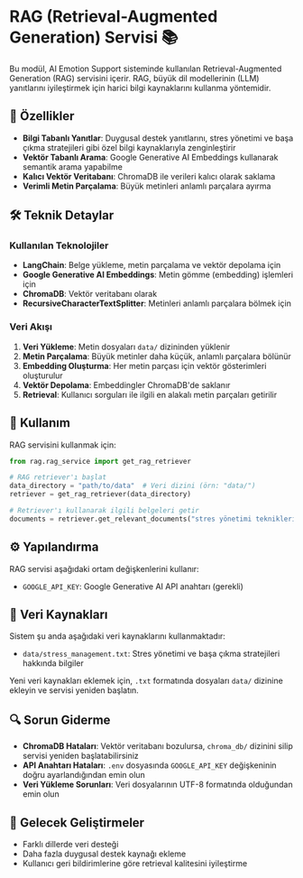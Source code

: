 # RAG (Retrieval-Augmented Generation) Servisi 📚

Bu modül, AI Emotion Support sisteminde kullanılan Retrieval-Augmented Generation (RAG) servisini içerir. RAG, büyük dil modellerinin (LLM) yanıtlarını iyileştirmek için harici bilgi kaynaklarını kullanma yöntemidir.

## 🌟 Özellikler

- **Bilgi Tabanlı Yanıtlar**: Duygusal destek yanıtlarını, stres yönetimi ve başa çıkma stratejileri gibi özel bilgi kaynaklarıyla zenginleştirir
- **Vektör Tabanlı Arama**: Google Generative AI Embeddings kullanarak semantik arama yapabilme
- **Kalıcı Vektör Veritabanı**: ChromaDB ile verileri kalıcı olarak saklama
- **Verimli Metin Parçalama**: Büyük metinleri anlamlı parçalara ayırma

## 🛠️ Teknik Detaylar

### Kullanılan Teknolojiler

- **LangChain**: Belge yükleme, metin parçalama ve vektör depolama için
- **Google Generative AI Embeddings**: Metin gömme (embedding) işlemleri için
- **ChromaDB**: Vektör veritabanı olarak
- **RecursiveCharacterTextSplitter**: Metinleri anlamlı parçalara bölmek için

### Veri Akışı

1. **Veri Yükleme**: Metin dosyaları `data/` dizininden yüklenir
2. **Metin Parçalama**: Büyük metinler daha küçük, anlamlı parçalara bölünür
3. **Embedding Oluşturma**: Her metin parçası için vektör gösterimleri oluşturulur
4. **Vektör Depolama**: Embeddingler ChromaDB'de saklanır
5. **Retrieval**: Kullanıcı sorguları ile ilgili en alakalı metin parçaları getirilir

## 🚀 Kullanım

RAG servisini kullanmak için:

```python
from rag.rag_service import get_rag_retriever

# RAG retriever'ı başlat
data_directory = "path/to/data"  # Veri dizini (örn: "data/")
retriever = get_rag_retriever(data_directory)

# Retriever'ı kullanarak ilgili belgeleri getir
documents = retriever.get_relevant_documents("stres yönetimi teknikleri")
```

## ⚙️ Yapılandırma

RAG servisi aşağıdaki ortam değişkenlerini kullanır:

- `GOOGLE_API_KEY`: Google Generative AI API anahtarı (gerekli)

## 📂 Veri Kaynakları

Sistem şu anda aşağıdaki veri kaynaklarını kullanmaktadır:

- `data/stress_management.txt`: Stres yönetimi ve başa çıkma stratejileri hakkında bilgiler

Yeni veri kaynakları eklemek için, `.txt` formatında dosyaları `data/` dizinine ekleyin ve servisi yeniden başlatın.

## 🔍 Sorun Giderme

- **ChromaDB Hataları**: Vektör veritabanı bozulursa, `chroma_db/` dizinini silip servisi yeniden başlatabilirsiniz
- **API Anahtarı Hataları**: `.env` dosyasında `GOOGLE_API_KEY` değişkeninin doğru ayarlandığından emin olun
- **Veri Yükleme Sorunları**: Veri dosyalarının UTF-8 formatında olduğundan emin olun

## 🔮 Gelecek Geliştirmeler

- Farklı dillerde veri desteği
- Daha fazla duygusal destek kaynağı ekleme
- Kullanıcı geri bildirimlerine göre retrieval kalitesini iyileştirme